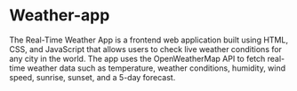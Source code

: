 # Weather-app
The Real-Time Weather App is a frontend web application built using HTML, CSS, and JavaScript that allows users to check live weather conditions for any city in the world. The app uses the OpenWeatherMap API to fetch real-time weather data such as temperature, weather conditions, humidity, wind speed, sunrise, sunset, and a 5-day forecast.
